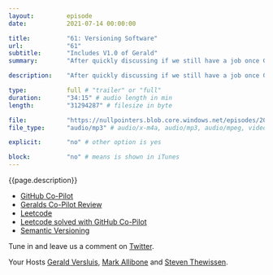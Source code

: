 ```yaml
---
layout:         episode
date: 			2021-07-14 00:00:00

title: 			"61: Versioning Software"
url:        	"61"
subtitle: 		"Includes V1.0 of Gerald"
summary: 		"After quickly discussing if we still have a job once GitHub Co-Pilot goes public, we discuss the ins and outs of versioning software. From semantic, new-newer-newest to other version strategies we have seen along the so far."

description: 	"After quickly discussing if we still have a job once GitHub Co-Pilot goes public, we discuss the ins and outs of versioning software. From semantic, new-newer-newest to other version strategies we have seen along the so far."

type:			full # "trailer" or "full"
duration: 		"34:15" # audio length in min
length: 		"31294287" # filesize in byte

file: 			"https://nullpointers.blob.core.windows.net/episodes/20210714_VersioningSoftware.mp3"
file_type: 		"audio/mp3" # audio/x-m4a, audio/mp3, audio/mpeg, video/quicktime, video/mp4, video/x-m4v, application/pdf, and document/x-epub

explicit: 		"no" # other option is yes

block: 			"no" # means is shown in iTunes
---
```


{{page.description}}

* [GitHub Co-Pilot](https://copilot.github.com/)
* [Geralds Co-Pilot Review](https://www.youtube.com/watch?v=vdOT_xhwgQc)
* [Leetcode](https://leetcode.com/)
* [Leetcode solved with GitHub Co-Pilot](https://www.youtube.com/watch?v=FHwnrYm0mNc)
* [Semantic Versioning](https://semver.org/)

Tune in and leave us a comment on [Twitter](https://twitter.com/nullpointersio).

Your Hosts [Gerald Versluis](https://twitter.com/jfversluis), [Mark Allibone](https://twitter.com/mallibone) and [Steven Thewissen](https://twitter.com/devnl).
